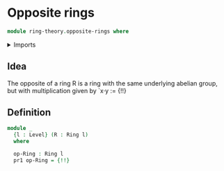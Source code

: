 # Opposite rings

```agda
module ring-theory.opposite-rings where
```

<details><summary>Imports</summary>

```agda
open import foundation.dependent-pair-types
open import foundation.identity-types
open import foundation.universe-levels

open import ring-theory.rings
```

</details>

## Idea

The opposite of a ring R is a ring with the same underlying abelian group, but
with multiplication given by `x·y := {!!}

## Definition

```agda
module _
  {l : Level} (R : Ring l)
  where

  op-Ring : Ring l
  pr1 op-Ring = {!!}
```
